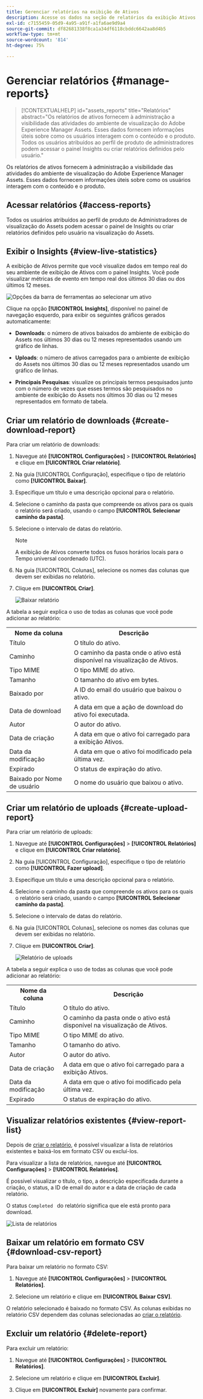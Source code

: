 ```yaml
---
title: Gerenciar relatórios na exibição de Ativos
description: Acesse os dados na seção de relatórios da exibição Ativos para avaliar o uso de produtos e recursos e obter insights sobre as principais métricas de sucesso.
exl-id: c7155459-05d9-4a95-a91f-a1fa6ae9d9a4
source-git-commit: df82681338f8ca1a34df6118cbddc6642aa8d4b5
workflow-type: tm+mt
source-wordcount: '814'
ht-degree: 75%

---
```


# Gerenciar relatórios {#manage-reports}

>[!CONTEXTUALHELP]
>id="assets_reports"
>title="Relatórios"
>abstract="Os relatórios de ativos fornecem à administração a visibilidade das atividades do ambiente de visualização do Adobe Experience Manager Assets. Esses dados fornecem informações úteis sobre como os usuários interagem com o conteúdo e o produto. Todos os usuários atribuídos ao perfil de produto de administradores podem acessar o painel Insights ou criar relatórios definidos pelo usuário."

Os relatórios de ativos fornecem à administração a visibilidade das atividades do ambiente de visualização do Adobe Experience Manager Assets. Esses dados fornecem informações úteis sobre como os usuários interagem com o conteúdo e o produto.

## Acessar relatórios {#access-reports}

Todos os usuários atribuídos ao perfil de produto de Administradores de visualização do Assets podem acessar o painel de Insights ou criar relatórios definidos pelo usuário na visualização do Assets.

## Exibir o Insights {#view-live-statistics}

A exibição de Ativos permite que você visualize dados em tempo real do seu ambiente de exibição de Ativos com o painel Insights. Você pode visualizar métricas de evento em tempo real dos últimos 30 dias ou dos últimos 12 meses.

![Opções da barra de ferramentas ao selecionar um ativo](assets/assets-essentials-live-statistics.png)

Clique na opção **[!UICONTROL Insights]**, disponível no painel de navegação esquerdo, para exibir os seguintes gráficos gerados automaticamente:

* **Downloads**: o número de ativos baixados do ambiente de exibição do Assets nos últimos 30 dias ou 12 meses representados usando um gráfico de linhas.

* **Uploads**: o número de ativos carregados para o ambiente de exibição do Assets nos últimos 30 dias ou 12 meses representados usando um gráfico de linhas.

* **Principais Pesquisas**: visualize os principais termos pesquisados junto com o número de vezes que esses termos são pesquisados no ambiente de exibição do Assets nos últimos 30 dias ou 12 meses representados em formato de tabela.

<!--

* **Storage usage**: The storage usage, in gigabytes (GB), for the Assets view environment, for the last 30 days or 12 months represented using a bar chart.

-->

## Criar um relatório de downloads {#create-download-report}

Para criar um relatório de downloads:

1. Navegue até **[!UICONTROL Configurações]** > **[!UICONTROL Relatórios]** e clique em **[!UICONTROL Criar relatório]**.

1. Na guia [!UICONTROL Configuração], especifique o tipo de relatório como **[!UICONTROL Baixar]**.

1. Especifique um título e uma descrição opcional para o relatório.

1. Selecione o caminho da pasta que compreende os ativos para os quais o relatório será criado, usando o campo **[!UICONTROL Selecionar caminho da pasta]**.

1. Selecione o intervalo de datas do relatório.

   >[!NOTE]
   >
   > A exibição de Ativos converte todos os fusos horários locais para o Tempo universal coordenado (UTC).

1. Na guia [!UICONTROL Colunas], selecione os nomes das colunas que devem ser exibidas no relatório.

1. Clique em **[!UICONTROL Criar]**.

   ![Baixar relatório](assets/download-reports-config.png)

A tabela a seguir explica o uso de todas as colunas que você pode adicionar ao relatório:

<table>
    <tbody>
     <tr>
      <th><strong>Nome da coluna</strong></th>
      <th><strong>Descrição</strong></th>
     </tr>
     <tr>
      <td>Título</td>
      <td>O título do ativo.</td>
     </tr>
     <tr>
      <td>Caminho </td>
      <td>O caminho da pasta onde o ativo está disponível na visualização de Ativos.</td>
     </tr>
     <tr>
      <td>Tipo MIME</td>
      <td>O tipo MIME do ativo.</td>
     </tr>
     <tr>
      <td>Tamanho</td>
      <td>O tamanho do ativo em bytes.</td>
     </tr>
     <tr>
      <td>Baixado por</td>
      <td>A ID do email do usuário que baixou o ativo.</td>
     </tr>
     <tr>
      <td>Data de download</td>
      <td>A data em que a ação de download do ativo foi executada.</td>
     </tr>
     <tr>
      <td>Autor</td>
      <td>O autor do ativo.</td>
     </tr>
     <tr>
      <td>Data de criação</td>
      <td>A data em que o ativo foi carregado para a exibição Ativos.</td>
     </tr>
     <tr>
      <td>Data da modificação</td>
      <td>A data em que o ativo foi modificado pela última vez.</td>
     </tr>
     <tr>
      <td>Expirado</td>
      <td>O status de expiração do ativo.</td>
     </tr>
     <tr>
      <td>Baixado por Nome de usuário</td>
      <td>O nome do usuário que baixou o ativo.</td>
     </tr>           
    </tbody>
   </table>

## Criar um relatório de uploads {#create-upload-report}

Para criar um relatório de uploads:

1. Navegue até **[!UICONTROL Configurações]** > **[!UICONTROL Relatórios]** e clique em **[!UICONTROL Criar relatório]**.

1. Na guia [!UICONTROL Configuração], especifique o tipo de relatório como **[!UICONTROL Fazer upload]**.

1. Especifique um título e uma descrição opcional para o relatório.

1. Selecione o caminho da pasta que compreende os ativos para os quais o relatório será criado, usando o campo **[!UICONTROL Selecionar caminho da pasta]**.

1. Selecione o intervalo de datas do relatório.

1. Na guia [!UICONTROL Colunas], selecione os nomes das colunas que devem ser exibidas no relatório.

1. Clique em **[!UICONTROL Criar]**.

   ![Relatório de uploads](assets/upload-reports-config.png)

A tabela a seguir explica o uso de todas as colunas que você pode adicionar ao relatório:

<table>
    <tbody>
     <tr>
      <th><strong>Nome da coluna</strong></th>
      <th><strong>Descrição</strong></th>
     </tr>
     <tr>
      <td>Título</td>
      <td>O título do ativo.</td>
     </tr>
     <tr>
      <td>Caminho </td>
      <td>O caminho da pasta onde o ativo está disponível na visualização de Ativos.</td>
     </tr>
     <tr>
      <td>Tipo MIME</td>
      <td>O tipo MIME do ativo.</td>
     </tr>
     <tr>
      <td>Tamanho</td>
      <td>O tamanho do ativo.</td>
     </tr>
     <tr>
      <td>Autor</td>
      <td>O autor do ativo.</td>
     </tr>
     <tr>
      <td>Data de criação</td>
      <td>A data em que o ativo foi carregado para a exibição Ativos.</td>
     </tr>
     <tr>
      <td>Data da modificação</td>
      <td>A data em que o ativo foi modificado pela última vez.</td>
     </tr>
     <tr>
      <td>Expirado</td>
      <td>O status de expiração do ativo.</td>
     </tr>              
    </tbody>
   </table>

## Visualizar relatórios existentes {#view-report-list}

Depois de [criar o relatório](#create-download-report), é possível visualizar a lista de relatórios existentes e baixá-los em formato CSV ou excluí-los.

Para visualizar a lista de relatórios, navegue até **[!UICONTROL Configurações]** > **[!UICONTROL Relatórios]**.

É possível visualizar o título, o tipo, a descrição especificada durante a criação, o status, a ID de email do autor e a data de criação de cada relatório.

O status `Completed ` do relatório significa que ele está pronto para download.

![Lista de relatórios](assets/list-of-reports.png)


## Baixar um relatório em formato CSV {#download-csv-report}

Para baixar um relatório no formato CSV:

1. Navegue até **[!UICONTROL Configurações]** > **[!UICONTROL Relatórios]**.

1. Selecione um relatório e clique em **[!UICONTROL Baixar CSV]**.

O relatório selecionado é baixado no formato CSV. As colunas exibidas no relatório CSV dependem das colunas selecionadas ao [criar o relatório](#create-download-report).

## Excluir um relatório {#delete-report}

Para excluir um relatório:

1. Navegue até **[!UICONTROL Configurações]** > **[!UICONTROL Relatórios]**.

1. Selecione um relatório e clique em **[!UICONTROL Excluir]**.

1. Clique em **[!UICONTROL Excluir]** novamente para confirmar.
